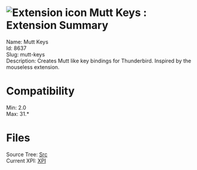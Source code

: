 # ![Extension icon](https://addons.thunderbird.net/static/img/addon-icons/default-64.png) Mutt Keys : Extension Summary

Name: Mutt Keys  
Id: 8637  
Slug: mutt-keys  
Description: Creates Mutt like key bindings for Thunderbird.  Inspired by the mouseless extension.
  

# Compatibility
Min: 2.0  
Max: 31.*  

# Files

Source Tree: [Src](C:/Dev/Thunderbird/ThunderKdB/xall/xOther/8637-mutt-keys/src)  
Current XPI: [XPI](C:/Dev/Thunderbird/ThunderKdB/xall/xOther/8637-mutt-keys/xpi)  



